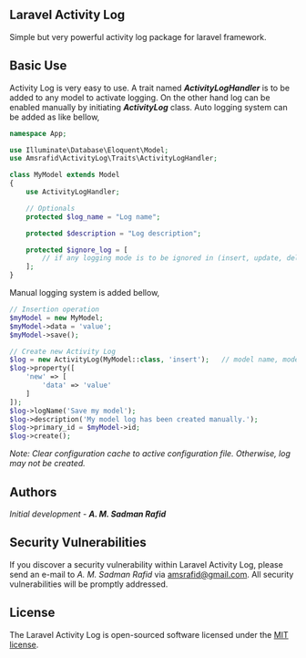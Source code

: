 ## Laravel Activity Log

Simple but very powerful activity log package for laravel framework.

## Basic Use

Activity Log is very easy to use. A trait named **_ActivityLogHandler_** is to be added to any model to activate logging. On the other hand log can be enabled manually by initiating **_ActivityLog_** class. Auto logging system can be added as like bellow,

~~~php
namespace App;

use Illuminate\Database\Eloquent\Model;
use Amsrafid\ActivityLog\Traits\ActivityLogHandler;

class MyModel extends Model
{
    use ActivityLogHandler;

    // Optionals
    protected $log_name = "Log name";

    protected $description = "Log description";

    protected $ignore_log = [
        // if any logging mode is to be ignored in (insert, update, delete)
    ];
}
~~~

Manual logging system is added bellow,

~~~php
// Insertion operation
$myModel = new MyModel;
$myModel->data = 'value';
$myModel->save();

// Create new Activity Log
$log = new ActivityLog(MyModel::class, 'insert');   // model name, mode -> [insert, update, delete]
$log->property([
    'new' => [
        'data' => 'value'
    ]
]);
$log->logName('Save my model');
$log->description('My model log has been created manually.');
$log->primary_id = $myModel->id;
$log->create();
~~~

_Note: Clear configuration cache to active configuration file. Otherwise, log may not be created._

## Authors

_Initial development_ - **_A. M. Sadman Rafid_**

## Security Vulnerabilities

If you discover a security vulnerability within Laravel Activity Log, please send an e-mail to _A. M. Sadman Rafid_ via [amsrafid@gmail.com](mailto:amsrafid@gmail.com). All security vulnerabilities will be promptly addressed.

## License

The Laravel Activity Log is open-sourced software licensed under the [MIT license](https://opensource.org/licenses/MIT).
